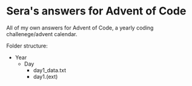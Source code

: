 # Sera's answers for Advent of Code

All of my own answers for Advent of Code, a yearly coding challenege/advent calendar.

Folder structure:

- Year
  - Day
    - day1_data.txt
    - day1.(ext)
